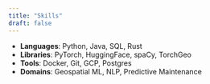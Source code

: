 ```yaml
---
title: "Skills"
draft: false
---
```


- **Languages**: Python, Java, SQL, Rust  
- **Libraries**: PyTorch, HuggingFace, spaCy, TorchGeo  
- **Tools**: Docker, Git, GCP, Postgres  
- **Domains**: Geospatial ML, NLP, Predictive Maintenance  
